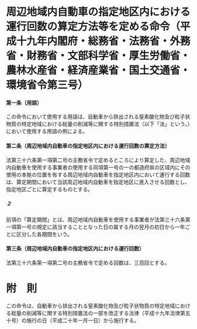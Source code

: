 # 周辺地域内自動車の指定地区内における運行回数の算定方法等を定める命令（平成十九年内閣府・総務省・法務省・外務省・財務省・文部科学省・厚生労働省・農林水産省・経済産業省・国土交通省・環境省令第三号）
#### 第一条（用語）
この命令において使用する用語は、自動車から排出される窒素酸化物及び粒子状物質の特定地域における総量の削減等に関する特別措置法（以下「法」という。）において使用する用語の例による。
#### 第二条（周辺地域内自動車の指定地区内における運行回数の算定方法）
法第三十六条第一項第二号の主務省令で定めるところにより算定した、周辺地域内自動車を使用する事業者の使用する同項第一号の一の都道府県の区域内にその使用の本拠の位置を有する周辺地域内自動車を指定地区内において運行する回数は、算定期間において当該周辺地域内自動車を指定地区に進入させる回数とし、指定地区ごとに算定するものとする。
##### ２
前項の「算定期間」とは、周辺地域内自動車を使用する事業者が法第三十六条第一項第一号の規定に該当することとなった日の属する月の翌月の初日から一年ごとに区分した各期間をいう。
#### 第三条（周辺地域内自動車の指定地区内における運行回数）
法第三十六条第一項第二号の主務省令で定める回数は、三百回とする。
# 附　則
この命令は、自動車から排出される窒素酸化物及び粒子状物質の特定地域における総量の削減等に関する特別措置法の一部を改正する法律（平成十九年法律第五十号）の施行の日（平成二十年一月一日）から施行する。

